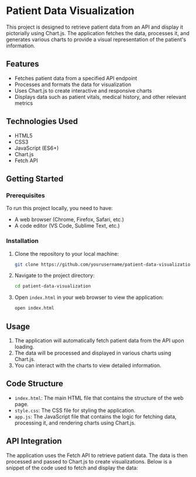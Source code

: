 # Patient Data Visualization

This project is designed to retrieve patient data from an API and display it pictorially using Chart.js. The application fetches the data, processes it, and generates various charts to provide a visual representation of the patient's information.

## Features

- Fetches patient data from a specified API endpoint
- Processes and formats the data for visualization
- Uses Chart.js to create interactive and responsive charts
- Displays data such as patient vitals, medical history, and other relevant metrics

## Technologies Used

- HTML5
- CSS3
- JavaScript (ES6+)
- Chart.js
- Fetch API

## Getting Started

### Prerequisites

To run this project locally, you need to have:

- A web browser (Chrome, Firefox, Safari, etc.)
- A code editor (VS Code, Sublime Text, etc.)

### Installation

1. Clone the repository to your local machine:

    ```bash
    git clone https://github.com/yourusername/patient-data-visualization.git
    ```

2. Navigate to the project directory:

    ```bash
    cd patient-data-visualization
    ```

3. Open `index.html` in your web browser to view the application:

    ```bash
    open index.html
    ```

## Usage

1. The application will automatically fetch patient data from the API upon loading.
2. The data will be processed and displayed in various charts using Chart.js.
3. You can interact with the charts to view detailed information.

## Code Structure

- `index.html`: The main HTML file that contains the structure of the web page.
- `style.css`: The CSS file for styling the application.
- `app.js`: The JavaScript file that contains the logic for fetching data, processing it, and rendering charts using Chart.js.

## API Integration

The application uses the Fetch API to retrieve patient data. The data is then processed and passed to Chart.js to create visualizations. Below is a snippet of the code used to fetch and display the data:

